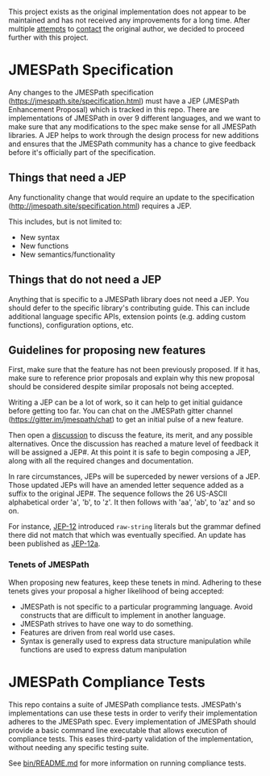 This project exists as the original implementation does not appear to be maintained and has not received any improvements for a long time. After multiple [attempts](https://github.com/jmespath/jmespath.site/issues/65) to [contact](https://github.com/jmespath/jmespath.site/issues/94) the original author, we decided to proceed further with this project.

# JMESPath Specification

Any changes to the JMESPath specification
(https://jmespath.site/specification.html) must have a JEP (JMESPath Enhancement Proposal) which is tracked in this repo. There are implementations of
JMESPath in over 9 different languages, and we want to make sure that any modifications to the spec make sense for all JMESPath libraries. A JEP helps
to work through the design process for new additions and ensures that the JMESPath community has a chance to give feedback before it's officially part
of the specification.

## Things that need a JEP

Any functionality change that would require an update to the specification
(http://jmespath.site/specification.html) requires a JEP.

This includes, but is not limited to:

* New syntax
* New functions
* New semantics/functionality

## Things that do not need a JEP

Anything that is specific to a JMESPath library does not need a JEP. You should defer to the specific library's contributing guide. This can include
additional language specific APIs, extension points (e.g. adding custom functions), configuration options, etc.

## Guidelines for proposing new features

First, make sure that the feature has not been previously proposed. If it has, make sure to reference prior proposals and explain why this new
proposal should be considered despite similar proposals not being accepted.

Writing a JEP can be a lot of work, so it can help to get initial guidance before getting too far. You can chat on the JMESPath gitter channel
(https://gitter.im/jmespath/chat) to get an initial pulse of a new feature.

Then open a [discussion](https://github.com/jmespath-community/jmespath.spec/discussions) to discuss the feature, its merit, and any possible
alternatives. Once the discussion has reached a mature level of feedback it will be assigned a JEP#. At this point it is safe to begin composing a
JEP, along with all the required changes and documentation.

In rare circumstances, JEPs will be superceded by newer versions of a JEP. Those
updated JEPs will have an amended letter sequence added as a suffix to the original JEP#.
The sequence follows the 26 US-ASCII alphabetical order 'a', 'b', to 'z'. It then follows with
'aa', 'ab', to 'az' and so on.

For instance, [JEP-12](./jep-012-raw-string-literals.md) introduced `raw-string`
literals but the grammar defined there did not match that which was eventually specified. An update has been published as
[JEP-12a](./jep-012a-raw-string-literals.md).

### Tenets of JMESPath

When proposing new features, keep these tenets in mind. Adhering to these tenets gives your proposal a higher likelihood of being accepted:

* JMESPath is not specific to a particular programming language. Avoid constructs that are difficult to implement in another language.
* JMESPath strives to have one way to do something.
* Features are driven from real world use cases.
* Syntax is generally used to express data structure manipulation while functions are used to express datum manipulation

# JMESPath Compliance Tests

This repo contains a suite of JMESPath compliance tests. JMESPath's implementations can use these tests in order to verify their implementation
adheres to the JMESPath spec. Every implementation of JMESPath should provide a basic command line executable that allows execution of compliance
tests. This eases third-party validation of the implementation, without needing any specific testing suite.

See [bin/README.md](bin/README.md) for more information on running compliance tests.
